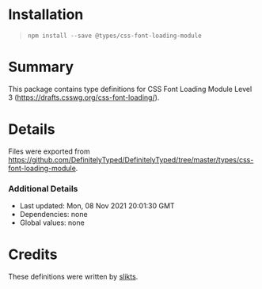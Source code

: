 # Installation
> `npm install --save @types/css-font-loading-module`

# Summary
This package contains type definitions for CSS Font Loading Module Level 3 (https://drafts.csswg.org/css-font-loading/).

# Details
Files were exported from https://github.com/DefinitelyTyped/DefinitelyTyped/tree/master/types/css-font-loading-module.

### Additional Details
 * Last updated: Mon, 08 Nov 2021 20:01:30 GMT
 * Dependencies: none
 * Global values: none

# Credits
These definitions were written by [slikts](https://github.com/slikts).
